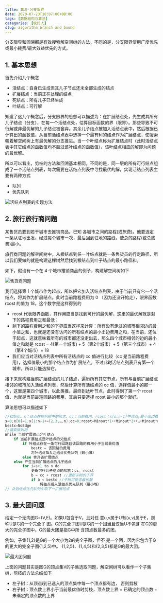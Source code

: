 ```yaml
---
title: 算法-分支限界
date: 2020-07-23T10:07:00+08:00
tags: [数据结构与算法]
categories: [牧码人]
slug: algorithm branch and bound 
---
```


分支限界和回溯都是有效搜索解空间树的方法，不同的是，分支限界使用广度优先或最小耗费/最大效益优先的方式。

<!--more-->

## 1. 基本思想

首先介绍几个概念

- 活结点：自身已生成但其儿子节点还未全部生成的结点
- 扩展结点：当前正在处理的结点
- 死结点：所有儿子已经生成
- 叶结点：可行解

知道了这几个概念后，分支限界的思想可以描述为：在扩展结点处，先生成其所有儿子结点（分支），在每一个活结点处，估算目标函数的界（限界）。那些导致不可行解或非最优解的儿子结点被舍弃，其余儿子结点被加入活结点表中，然后根据已计算出的函数值，从当前活结点表中选择一个最有利的结点作为扩展结点，使搜索朝着解空间树上有最优解的分支推进。当一个叶结点称为扩展结点时（此时活结点表中其它结点的函数值均不超过该叶结点的函数值），该叶结点相应的解即为问题的最优解。

所以可以看出，剪枝的方法和回溯基本相同，不同的是，同一层的所有可行结点组成了一个活结点列表，每次需要在活结点列表中寻找最优的解，实现活结点列表主要有两种方式

- 队列
- 优先队列

![活结点列表的实现方法](https://picped-1301226557.cos.ap-beijing.myqcloud.com/BC_20200723_%E6%B4%BB%E7%BB%93%E7%82%B9%E5%88%97%E8%A1%A8%E7%9A%84%E5%AE%9E%E7%8E%B0%E6%96%B9%E6%B3%95.png)

## 2. 旅行旅行商问题

某售货员要到若干城市去推销商品，已知 各城市之间的路程(或旅费)。他要选定一条从驻地出发，经过每个城市一次，最后回到驻地的路线，使总的路程(或总旅费)最小。

旅行商问题的解空间树中，从根结点到任一叶结点就是一条售货员的行走路径，所以我们要做的就是构建这棵树然后找到根结点到叶子结点的最小路径和。

如下，假设有一个在 4 个城市推销商品的例子，构建解空间树如下

![售货商问题](https://picped-1301226557.cos.ap-beijing.myqcloud.com/BC_20200723_%E5%94%AE%E8%B4%A7%E5%95%86%E9%97%AE%E9%A2%98.png)

我们选择第 1 个城市作为起点，所以把它加入活结点列表，由于当前只有它一个活结点，将其作为扩展结点。此时当前路程费用为 0 （因为还没开始走），限界函数 rcost 的值为 18，这个数字是这样得到的

- rcost 代表限界函数，其作用应当是找到可行的最优解，这里的最优解就是剩下的路程费用之和最低；
- 剩下的路程费用之和的下界应当这样来计算：所有没有走过的城市相邻边的最小值之和，也就是还没有访问的所有结点的最小出边费用之和，在当前，还位于起点，这就意味着所有的城市都还没走出去，那么四个城市相邻的边的最小值之和就是 rcost = 4(第一个城市) + 5（第2个城市）+ 5（第三个城市）+ 4（第4个城市）= 18
- 我们应当对活结点列表中所有活结点的 cc 值进行比较（cc 是当前路程费用），选择值最小的那个结点作为扩展结点，不过此时活结点列表只有第一个城市，所以只能选择它。

接下来就构建当前扩展结点的儿子结点，遍历所有其它节点，所有与当前扩展结点相邻的城市加入活结点列表，然后计算所有活结点的 cc 值，选择值最小的那一个，这里是第四个城市，以此类推，最终到达叶节点，此时得到了第一个 rcost 值，也就是当前最短回路的费用，其后只要选择 rcost 最小的那个就好。

算法思想可以描述如下

```go
//初始化。s：结点在排列树中的层次，cc：当前费用，rcost：x[s:n-1]中顶点,最小出边费用和， bestc：当前最优值
s=0;x[0]=1;x[1:n-1+=(2,3,…,n);cc=0;rcost=Minout*1++Minout*2++…+Minout*n+
bestc=NoEdge
//搜索排列树
While 当前扩展结点非叶结点
	if 当前扩展结点是叶结点的父结点
		if 叶结点存在一条可行回路且该回路的费用小于当前最优值
			bestc = 该回路的费用
			将叶结点插入活结点优先队列（最小堆）
		else 舍弃该扩展结点
	else 产生当前扩展结点的儿子结点
		for i=s+1 to n do
			更新可行儿子结点的状态：cc, rcost
			b = cc + rcost //更新子树的下界
			if b < bestc //子树可能含最优解
				将结点插入活结点优先队列（最小堆）
// 从活结点优先队列中取下一扩展结点
```

## 3. 最大团问题

给定一个无向图G=(V,E)。如果U包含于V，且对任 意u,v属于U有(u,v)属于E，则称U是G的一个完全子 图。G的完全子图U是G的一个团当且仅当U不包含 在G的更大的完全子图中。G的最大团是指G中所 含顶点数最多的团。

例如，子集{1,2}是G的一个大小为2的完全子图，但不 是一个团，因为它包含于G的更大的完全子图{1,2,5}中。 {1,2,5}、{1,4,5}和{2,3,5}都是G的最大团。

![最大团问题](https://picped-1301226557.cos.ap-beijing.myqcloud.com/BC_20200723_%E6%9C%80%E5%A4%A7%E5%9B%A2%E9%97%AE%E9%A2%98.png)

上面的问题其实是图G的顶点集V的子集选取问题，解空间树可以看作一个子集树，剪枝的方法总结如下

- 左子树：从顶点i到已选入的顶点集中每一个顶点都有边， 否则剪枝
- 右子树：顶点数上界小于当前最优值时剪枝，顶点数上界 = 已确定的顶点数 + 未确定的顶点数的上界